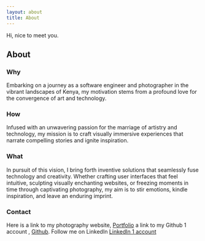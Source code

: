 ```yaml
---
layout: about
title: About
---
```



<p>Hi, nice to meet you.</p>

## About

### Why
Embarking on a journey as a software engineer and photographer in the vibrant landscapes of Kenya, my motivation stems from a profound love for the convergence of art and technology.

### How
Infused with an unwavering passion for the marriage of artistry and technology, my mission is to craft visually immersive experiences that narrate compelling stories and ignite inspiration.

### What
In pursuit of this vision, I bring forth inventive solutions that seamlessly fuse technology and creativity. Whether crafting user interfaces that feel intuitive, sculpting visually enchanting websites, or freezing moments in time through captivating photography, my aim is to stir emotions, kindle inspiration, and leave an enduring imprint.

### Contact
Here is a link to my photography website, [Portfolio](https://ygphotography6277.pixieset.com/) a link to my Github 1 account , [Github](https://github.com/Ygyuri). Follow me on LinkedIn [LinkedIn 1 account](https://www.linkedin.com/in/yuri-juma-04905325b/)
